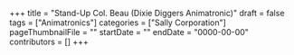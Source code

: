 +++
title = "Stand-Up Col. Beau (Dixie Diggers Animatronic)"
draft = false
tags = ["Animatronics"]
categories = ["Sally Corporation"]
pageThumbnailFile = ""
startDate = ""
endDate = "0000-00-00"
contributors = []
+++
